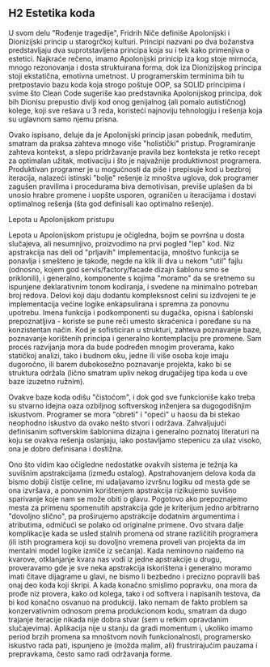 ## H2 Estetika koda

U svom delu "Rođenje tragedije", Fridrih Niče definiše Apolonijski i Dionizijski princip u starogrčkoj kulturi. Principi nazvani po dva božanstva predstavljaju dva suprotstavljena principa koja su i tek kako primenjiva o estetici. Najkraće rečeno, imamo Apolonijski prinicip iza kog stoje mirnoća, mnogo rezonovanja i dosta struktuirana forma, dok iza Dionizijskog principa stoji ekstatična, emotivna umetnost. U programerskim terminima bih tu pretpostavio bazu koda koja strogo poštuje OOP, sa SOLID principima i svime što Clean Code sugeriše kao predstavnika Apolonijskog principa, dok bih Dionisu prepustio divlji kod onog genijalnog (ali pomalo autističnog) kolege, koji sve rešava u 3 reda, koristeći najnoviju tehnologiju i rešenja koja su uglavnom samo njemu prisna.

Ovako ispisano, deluje da je Apolonijski princip jasan pobednik, međutim, smatram da praksa zahteva mnogo više "holistički" pristup. Programiranje zahteva kontekst, a slepo pridržavanje pravila bez konteksta je retko recept za optimalan užitak, motivaciju i što je najvažnije produktivnost programera. Produktivan programer je u mogućnosti da piše i prepisuje kod u bezbroj iteracija, nalazeći istinski "bolje" rešenje iz mnoštva uglova, dok programer zagušen pravilima i procedurama biva demotivisan, previše uplašen da bi unosio hrabre promene i uopšte usporen, ograničen u iteracijama i dostavi optimalnog rešenja (šta god definisali kao optimalno rešenje).

Lepota u Apolonijskom pristupu

Lepota u Apolonijskom pristupu je očigledna, bojim se površna u dosta slučajeva, ali nesumnjivo, proizvodimo na prvi pogled "lep" kod. Niz apstrakcija nas deli od "prljavih" implementacija, mnoštvo funkcija se ponavlja i smešteno je takođe, negde na klik ili dva u nekom "util" fajlu (odnosno, kojem god servis/factory/facade dizajn šablonu smo se priklonili), i generalno, komponente s kojima "moramo" da se sretnemo su ispunjene deklarativnim tonom kodiranja, i svedene na minimalno potreban broj redova. Delovi koji daju dodantu kompleksnost celini su izdvojeni te je implementacija većine logike enkapsulirana i spremna za ponovnu upotrebu. Imena funkcija i podkomponenti su dugačka, opisna i šablonski prepoznatljiva - koriste se pune reči umesto skraćenica i poređane su na konzistentan način. Kod je sofisticiran u strukturi, zahteva poznavanje baze, poznavanje korištenih principa i generalno kontemplaciju pre promene. Sam proces razvijanja mora da bude podređen mnogim proverama, kako statičkoj analizi, tako i budnom oku, jedne ili više osoba koje imaju dugoročno, ili barem dubokosežno poznavanje projekta, kako bi se struktura održala (lično smatram upliv nekog drugačijeg tipa koda u ove baze izuzetno ružnim). 

Ovakve baze koda odišu "čistoćom", i dok god sve funkcioniše kako treba su stvarno idejna oaza ozbiljnog softverskog inženjera sa dugogodišnjim iskustvom. Programer se mora "obreti" i "opeći" u haosu da bi stekao neophodno iskustvo da ovako nešto stvori i održava. Zahvaljujući definisanim softverskim šablonima dizajna i generalno poznatoj literaturi na koju se ovakva rešenja oslanjaju, iako postavljamo stepenicu za ulaz visoko, ona je dobro definisana i dostižna. 

Ono što vidim kao očigledne nedostatke ovakvih sistema je težnja ka suvišnim apstrakcijama (između ostalog). Apstrahovanjem delova koda da bismo dobiji čistije celine, mi udaljavamo izvršnu logiku od mesta gde se ona izvršava, a ponovnim korištenjem apstrakcija rizikujemo suvišno sparivanje koje nam se može obiti o glavu. Pogotovo ako prepoznajemo mesta za primenu spomenutih apstrakcija gde je kriterijum jedno arbitrarno "dovoljno slično", pa proširujemo apstrakcije dodatnim argumentima i atributima, odmičući se polako od originalne primene. Ovo stvara dalje komplikacije kada se usled stalnih promena od strane različitih programera (ili istih programera koji su dovoljno vremena proveli van projekta da im mentalni model logike izmiče iz sećanja). Kada neminovno naiđemo na kvarove, otklanjanje kvara nas vodi iz jedne apstrakcije u drugu, proveravamo gde je sve neka apstrakcija iskorištena i generalno moramo imati čitave dijagrame u glavi, ne bismo li bezbedno i precizno popravili baš onaj deo koda koji škripi. A kada konačno smislimo popravku, ona mora da prođe niz provera, kako od kolega, tako i od softvera i napisanih testova, da bi kod konačno osvanuo na produkciji. Iako nemam de fakto problem sa konzervativnim odnosom prema produkcionom kodu, smatram da dugo trajanje iteracije nikada nije dobra stvar (sem u retkim opravdanim slučajevima). Aplikacija nije u stanju da gradi momentum i, ukoliko imamo period brzih promena sa mnoštvom novih funkcionalnosti, programersko iskustvo rada pati, ispunjeno je (možda malim, ali) frustrirajućim pauzama i prepravkama, često samo radi održavanja forme.

